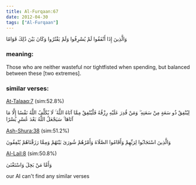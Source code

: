 ```yaml
---
title: Al-Furqaan:67
date: 2012-04-30
tags: ["Al-Furqaan"]
---
```

وَالَّذِينَ إِذَا أَنْفَقُوا لَمْ يُسْرِفُوا وَلَمْ يَقْتُرُوا وَكَانَ بَيْنَ ذَٰلِكَ قَوَامًا
### meaning: 
Those who are neither wasteful nor tightfisted when spending, but balanced between these [two extremes].
### similar verses: 

[At-Talaaq:7](/65/7) (sim:52.8%)

لِيُنْفِقْ ذُو سَعَةٍ مِنْ سَعَتِهِ ۖ وَمَنْ قُدِرَ عَلَيْهِ رِزْقُهُ فَلْيُنْفِقْ مِمَّا آتَاهُ اللَّهُ ۚ لَا يُكَلِّفُ اللَّهُ نَفْسًا إِلَّا مَا آتَاهَا ۚ سَيَجْعَلُ اللَّهُ بَعْدَ عُسْرٍ يُسْرًا

[Ash-Shura:38](/42/38) (sim:51.2%)

وَالَّذِينَ اسْتَجَابُوا لِرَبِّهِمْ وَأَقَامُوا الصَّلَاةَ وَأَمْرُهُمْ شُورَىٰ بَيْنَهُمْ وَمِمَّا رَزَقْنَاهُمْ يُنْفِقُونَ

[Al-Lail:8](/92/8) (sim:50.8%)

وَأَمَّا مَنْ بَخِلَ وَاسْتَغْنَىٰ

our AI can't find any similar verses

